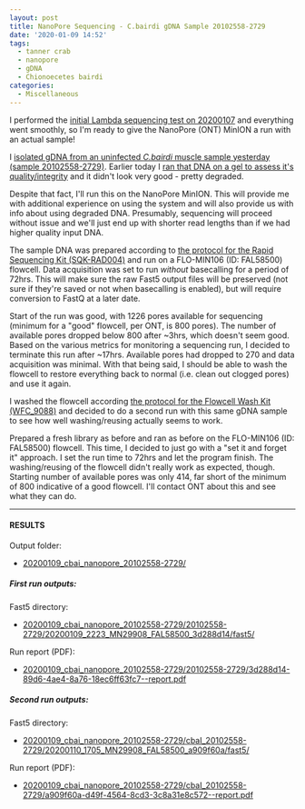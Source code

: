 ```yaml
---
layout: post
title: NanoPore Sequencing - C.bairdi gDNA Sample 20102558-2729
date: '2020-01-09 14:52'
tags:
  - tanner crab
  - nanopore
  - gDNA
  - Chionoecetes bairdi
categories:
  - Miscellaneous
---
```

I performed the [initial Lambda sequencing test on 20200107](https://robertslab.github.io/sams-notebook/2020/01/07/NanoPore-Sequencing-Initial-NanoPore-MinION-Lambda-Sequencing-Test.html) and everything went smoothly, so I'm ready to give the NanoPore (ONT) MinION a run with an actual sample!

I [isolated gDNA from an uninfected _C.bairdi_ muscle sample yesterday (sample 20102558-2729)](https://robertslab.github.io/sams-notebook/2020/01/08/DNA-Isolation-and-Quantification-C.bairdi-gDNA-from-EtOH-Preserved-Tissue.html). Earlier today I [ran that DNA on a gel to assess it's quality/integrity](https://robertslab.github.io/sams-notebook/2020/01/09/DNA-Quality-Assessment-Agarose-Gel-and-NanoDrop-on-C.bairdi-gDNA.html) and it didn't look very good - pretty degraded.

Despite that fact, I'll run this on the NanoPore MinION. This will provide me with additional experience on using the system and will also provide us with info about using degraded DNA. Presumably, sequencing will proceed without issue and we'll just end up with shorter read lengths than if we had higher quality input DNA.

The sample DNA was prepared according to [the protocol for the Rapid Sequencing Kit (SQK-RAD004)](https://github.com/RobertsLab/resources/blob/master/protocols/Commercial_Protocols/Nanopore_rapid-sequencing-sqk-rad004-RSE_9046_v1_revM_14Aug2019-minion.pdf) and run on a FLO-MIN106 (ID: FAL58500) flowcell. Data acquisition was set to run _without_ basecalling for a period of 72hrs. This will make sure the raw Fast5 output files will be preserved (not sure if they're saved or not when basecalling is enabled), but will require conversion to FastQ at a later date.

Start of the run was good, with 1226 pores available for sequencing (minimum for a "good" flowcell, per ONT, is 800 pores). The number of available pores dropped below 800 after ~3hrs, which doesn't seem good. Based on the various metrics for monitoring a sequencing run, I decided to terminate this run after ~17hrs. Available pores had dropped to 270 and data acquisition was minimal. With that being said, I should be able to wash the flowcell to restore everything back to normal (i.e. clean out clogged pores) and use it again.

I washed the flowcell according [the protocol for the Flowcell Wash Kit (WFC_9088)](https://github.com/RobertsLab/resources/blob/master/protocols/Commercial_Protocols/Nanopore_flow-cell-wash-kit-protocol-WFC_9088_v1_revF_18Sep2019-any.pdf) and decided to do a second run with this same gDNA sample to see how well washing/reusing actually seems to work.

Prepared a fresh library as before and ran as before on the FLO-MIN106 (ID: FAL58500) flowcell. This time, I decided to just go with a "set it and forget it" approach. I set the run time to 72hrs and let the program finish. The washing/reusing of the flowcell didn't really work as expected, though. Starting number of available pores was only 414, far short of the minimum of 800 indicative of a good flowcell. I'll contact ONT about this and see what they can do.


---

#### RESULTS

Output folder:

- [20200109_cbai_nanopore_20102558-2729/](https://gannet.fish.washington.edu/Atumefaciens/20200109_cbai_nanopore_20102558-2729/)

##### First run outputs:

Fast5 directory:

- [20200109_cbai_nanopore_20102558-2729/20102558-2729/20200109_2223_MN29908_FAL58500_3d288d14/fast5/](https://gannet.fish.washington.edu/Atumefaciens/20200109_cbai_nanopore_20102558-2729/20102558-2729/20200109_2223_MN29908_FAL58500_3d288d14/fast5/)

Run report (PDF):

- [20200109_cbai_nanopore_20102558-2729/20102558-2729/3d288d14-89d6-4ae4-8a76-18ec6ff63fc7--report.pdf](https://gannet.fish.washington.edu/Atumefaciens/20200109_cbai_nanopore_20102558-2729/20102558-2729/3d288d14-89d6-4ae4-8a76-18ec6ff63fc7--report.pdf)




##### Second run outputs:

Fast5 directory:

- [20200109_cbai_nanopore_20102558-2729/cbaI_20102558-2729/20200110_1705_MN29908_FAL58500_a909f60a/fast5/](https://gannet.fish.washington.edu/Atumefaciens/20200109_cbai_nanopore_20102558-2729/cbaI_20102558-2729/20200110_1705_MN29908_FAL58500_a909f60a/fast5/)

Run report (PDF):

- [20200109_cbai_nanopore_20102558-2729/cbaI_20102558-2729/a909f60a-d49f-4564-8cd3-3c8a31e8c572--report.pdf](https://gannet.fish.washington.edu/Atumefaciens/20200109_cbai_nanopore_20102558-2729/cbaI_20102558-2729/a909f60a-d49f-4564-8cd3-3c8a31e8c572--report.pdf)
